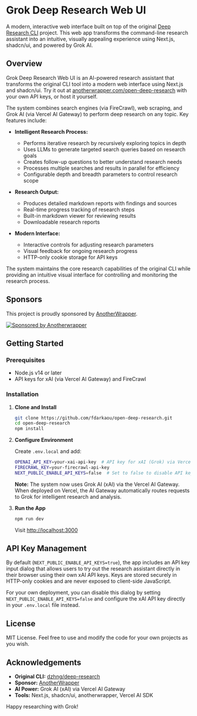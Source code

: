 # Grok Deep Research Web UI

A modern, interactive web interface built on top of the original [Deep Research CLI](https://github.com/dzhng/deep-research) project. This web app transforms the command-line research assistant into an intuitive, visually appealing experience using Next.js, shadcn/ui, and powered by Grok AI.

## Overview

Grok Deep Research Web UI is an AI-powered research assistant that transforms the original CLI tool into a modern web interface using Next.js and shadcn/ui. Try it out at [anotherwrapper.com/open-deep-research](https://anotherwrapper.com/open-deep-research) with your own API keys, or host it yourself.

The system combines search engines (via FireCrawl), web scraping, and Grok AI (via Vercel AI Gateway) to perform deep research on any topic. Key features include:

- **Intelligent Research Process:**

  - Performs iterative research by recursively exploring topics in depth
  - Uses LLMs to generate targeted search queries based on research goals
  - Creates follow-up questions to better understand research needs
  - Processes multiple searches and results in parallel for efficiency
  - Configurable depth and breadth parameters to control research scope

- **Research Output:**

  - Produces detailed markdown reports with findings and sources
  - Real-time progress tracking of research steps
  - Built-in markdown viewer for reviewing results
  - Downloadable research reports

- **Modern Interface:**
  - Interactive controls for adjusting research parameters
  - Visual feedback for ongoing research progress
  - HTTP-only cookie storage for API keys

The system maintains the core research capabilities of the original CLI while providing an intuitive visual interface for controlling and monitoring the research process.

## Sponsors

This project is proudly sponsored by [AnotherWrapper](https://anotherwrapper.com).

[![Sponsored by Anotherwrapper](https://anotherwrapper.com/og.png)](https://anotherwrapper.com)

## Getting Started

### Prerequisites

- Node.js v14 or later
- API keys for xAI (via Vercel AI Gateway) and FireCrawl

### Installation

1. **Clone and Install**

   ```bash
   git clone https://github.com/fdarkaou/open-deep-research.git
   cd open-deep-research
   npm install
   ```

2. **Configure Environment**

   Create `.env.local` and add:

   ```bash
   OPENAI_API_KEY=your-xai-api-key  # API key for xAI (Grok) via Vercel AI Gateway
   FIRECRAWL_KEY=your-firecrawl-api-key
   NEXT_PUBLIC_ENABLE_API_KEYS=false  # Set to false to disable API key dialog
   ```

   **Note:** The system now uses Grok AI (xAI) via the Vercel AI Gateway. When deployed on Vercel, the AI Gateway automatically routes requests to Grok for intelligent research and analysis.

3. **Run the App**
   ```bash
   npm run dev
   ```
   Visit [http://localhost:3000](http://localhost:3000)

## API Key Management

By default (`NEXT_PUBLIC_ENABLE_API_KEYS=true`), the app includes an API key input dialog that allows users to try out the research assistant directly in their browser using their own xAI API keys. Keys are stored securely in HTTP-only cookies and are never exposed to client-side JavaScript.

For your own deployment, you can disable this dialog by setting `NEXT_PUBLIC_ENABLE_API_KEYS=false` and configure the xAI API key directly in your `.env.local` file instead.

## License

MIT License. Feel free to use and modify the code for your own projects as you wish.

## Acknowledgements

- **Original CLI:** [dzhng/deep-research](https://github.com/dzhng/deep-research)
- **Sponsor:** [AnotherWrapper](https://anotherwrapper.com)
- **AI Power:** Grok AI (xAI) via Vercel AI Gateway
- **Tools:** Next.js, shadcn/ui, anotherwrapper, Vercel AI SDK

Happy researching with Grok!
